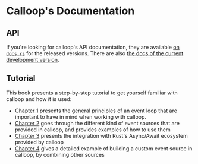 # Calloop's Documentation

## API

If you're looking for calloop's API documentation, they are available [on `docs.rs`](https://docs.rs/calloop/) for the released versions. There are also [the docs of the current development version](api).

## Tutorial

This book presents a step-by-step tutorial to get yourself familiar with calloop and how it is used:

- [Chapter 1](ch01-00-how-an-event-loop-works.md) presents the general principles of an event loop that are important to have in mind when working with calloop.
- [Chapter 2](ch02-00-event-sources.md) goes through the different kind of event sources that are provided in calloop, and provides examples of how to use them
- [Chapter 3](ch03-00-async-await.md) presents the integration with Rust's Async/Await ecosystem provided by calloop
- [Chapter 4](ch04-00-a-full-example-zeromq.md) gives a detailed example of building a custom event source in calloop, by combining other sources
